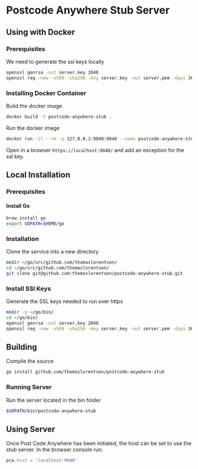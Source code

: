 # Postcode Anywhere Stub Server
## Using with Docker
### Prerequisites
We need to generate the ssl keys locally
```bash
openssl genrsa -out server.key 2048
openssl req -new -x509 -sha256 -key server.key -out server.pem -days 3650
```
### Installing Docker Container
Build the docker image
```bash
docker build -t postcode-anywhere-stub . 
```
Run the docker image
```bash
docker run -it --rm -p 127.0.0.1:9040:9040 --name postcode-anywhere-stub postcode-anywhere-stub  
```
Open in a browser ```https://localhost:9040/``` and add an exception for the ssl key.
## Local Installation
### Prerequisites
#### Install Go
```bash
brew install go
export GOPATH=$HOME/go
```
### Installation
Clone the service into a new directory
```bash
mkdir ~/go/src/github.com/thomaslorentsen/
cd ~/go/src/github.com/thomaslorentsen/
git clone git@github.com:thomaslorentsen/postcode-anywhere-stub.git
```
### Install SSl Keys
Generate the SSL keys needed to run over https
```bash
mkdir -p ~/go/bin/
cd ~/go/bin/
openssl genrsa -out server.key 2048
openssl req -new -x509 -sha256 -key server.key -out server.pem -days 3650
```
## Building
Compile the source
```bash
go install github.com/thomaslorentsen/postcode-anywhere-stub
```
### Running Server
Run the server located in the bin folder
```bash
$GOPATH/bin/postcode-anywhere-stub
```
## Using Server
Once Post Code Anywhere has been initiated, the host can be set to use the stub server.
In the browser console run:
```javascript
pca.host = 'localhost:9040'
```

